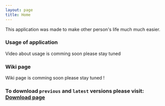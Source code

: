 ```yaml
---
layout: page
title: Home
---
```


This application was made to make other person's life much much easier.

### Usage of application 
Video about usage is comming soon please stay tuned


### Wiki page
Wiki page is comming soon please stay tuned !

### To download `previous` and `latest` versions please visit: [Download page](/versions.md) 
